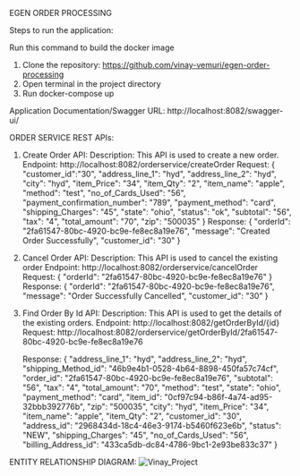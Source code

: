 EGEN ORDER PROCESSING

Steps to run the application:

Run this command to build the docker image 
  1.  Clone the repository: https://github.com/vinay-vemuri/egen-order-processing
  2.	Open terminal in the project directory
  3.	Run docker-compose up
 
Application Documentation/Swagger URL:
http://localhost:8082/swagger-ui/

ORDER SERVICE REST APIs:
 1. Create Order  API:
    Description: This API is used to create a new order.
    Endpoint: http://localhost:8082/orderservice/createOrder
    Request:
    {
      "customer_id":"30",
      "address_line_1": "hyd",
      "address_line_2": "hyd",
      "city": "hyd",
      "item_Price": "34",
      "item_Qty": "2",
      "item_name": "apple",
      "method": "test",
      "no_of_Cards_Used": "56",
      "payment_confirmation_number": "789",
      "payment_method": "card",
      "shipping_Charges": "45",
      "state": "ohio",
      "status": "ok",
      "subtotal": "56",
      "tax": "4",
      "total_amount": "70",
      "zip": "500035"
    }
    Response:
    {
      "orderId": "2fa61547-80bc-4920-bc9e-fe8ec8a19e76",
      "message": "Created Order  Successfully",
      "customer_id": "30"
    }
    
 2. Cancel Order API:
    Description: This API is used to cancel the existing order
    Endpoint: http://localhost:8082/orderservice/cancelOrder
    Request:
    {
        "orderId": "2fa61547-80bc-4920-bc9e-fe8ec8a19e76"
    }
    Response:
    {
      "orderId": "2fa61547-80bc-4920-bc9e-fe8ec8a19e76",
      "message": "Order Successfully Cancelled",
      "customer_id": "30"
    }
    
 3. Find Order By Id API:
    Description: This API is used to get the details of the existing orders.
    Endpoint: http://localhost:8082/getOrderById/{id}
    Request: http://localhost:8082/orderservice/getOrderById/2fa61547-80bc-4920-bc9e-fe8ec8a19e76
    
    Response:
    {
      "address_line_1": "hyd",
      "address_line_2": "hyd",
      "shipping_Method_id": "46b9e4b1-0528-4b64-8898-450fa57c74cf",
      "order_id": "2fa61547-80bc-4920-bc9e-fe8ec8a19e76",
      "subtotal": "56",
      "tax": "4",
      "total_amount": "70",
      "method": "test",
      "state": "ohio",
      "payment_method": "card",
      "item_id": "0cf97c94-b86f-4a74-ad95-32bbb392776b",
      "zip": "500035",
      "city": "hyd",
      "item_Price": "34",
      "item_name": "apple",
      "item_Qty": "2",
      "customer_id": "30",
      "address_id": "2968434d-18c4-46e3-9174-b5460f623e6b",
      "status": "NEW",
      "shipping_Charges": "45",
      "no_of_Cards_Used": "56",
      "billing_Address_id": "433ca5db-dc84-4786-9bc1-2e93be833c37"
    }

ENTITY RELATIONSHIP DIAGRAM: 
![Vinay_Project](https://user-images.githubusercontent.com/71419507/116293335-c6465b80-a764-11eb-8d53-d3719e092d8d.png)
